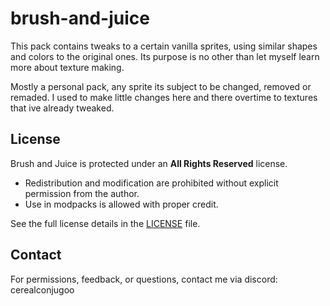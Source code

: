 # brush-and-juice
This pack contains tweaks to a certain vanilla sprites, using similar shapes and colors to the original ones. Its purpose is no other than let myself learn more about texture making.

Mostly a personal pack, any sprite its subject to be changed, removed or remaded. I used to make little changes here and there overtime to textures that ive already tweaked.

## License
Brush and Juice is protected under an **All Rights Reserved** license.  
- Redistribution and modification are prohibited without explicit permission from the author.  
- Use in modpacks is allowed with proper credit.  

See the full license details in the [LICENSE](./LICENSE.txt) file.

## Contact
For permissions, feedback, or questions, contact me via discord: cerealconjugoo
